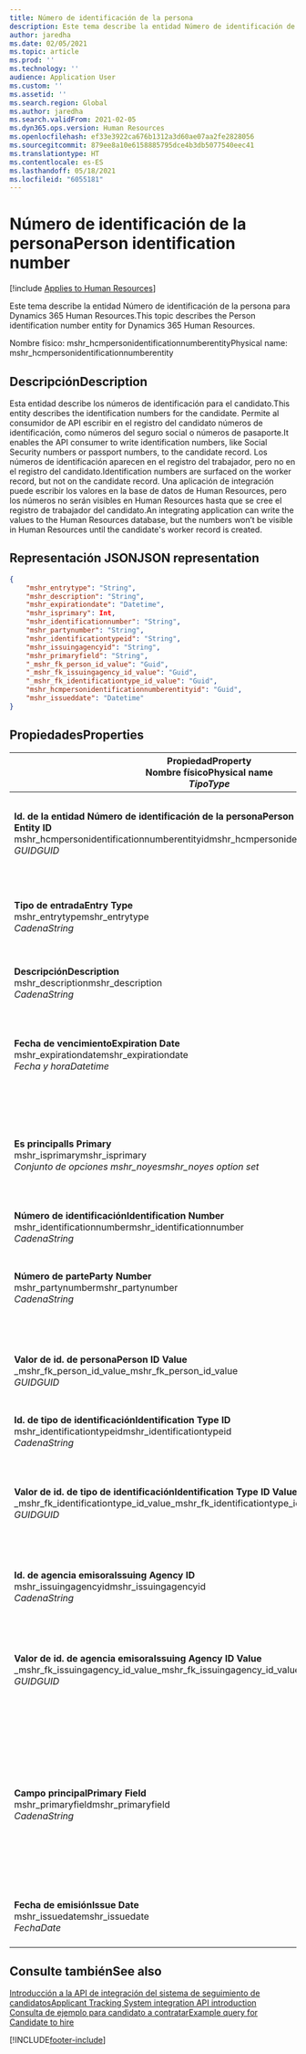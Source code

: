 ```yaml
---
title: Número de identificación de la persona
description: Este tema describe la entidad Número de identificación de la persona para Dynamics 365 Human Resources.
author: jaredha
ms.date: 02/05/2021
ms.topic: article
ms.prod: ''
ms.technology: ''
audience: Application User
ms.custom: ''
ms.assetid: ''
ms.search.region: Global
ms.author: jaredha
ms.search.validFrom: 2021-02-05
ms.dyn365.ops.version: Human Resources
ms.openlocfilehash: ef33e3922ca676b1312a3d60ae07aa2fe2828056
ms.sourcegitcommit: 879ee8a10e6158885795dce4b3db5077540eec41
ms.translationtype: HT
ms.contentlocale: es-ES
ms.lasthandoff: 05/18/2021
ms.locfileid: "6055181"
---
```

# <a name="person-identification-number"></a><span data-ttu-id="f6f4c-103">Número de identificación de la persona</span><span class="sxs-lookup"><span data-stu-id="f6f4c-103">Person identification number</span></span>

[!include [Applies to Human Resources](../includes/applies-to-hr.md)]

<span data-ttu-id="f6f4c-104">Este tema describe la entidad Número de identificación de la persona para Dynamics 365 Human Resources.</span><span class="sxs-lookup"><span data-stu-id="f6f4c-104">This topic describes the Person identification number entity for Dynamics 365 Human Resources.</span></span>

<span data-ttu-id="f6f4c-105">Nombre físico: mshr_hcmpersonidentificationnumberentity</span><span class="sxs-lookup"><span data-stu-id="f6f4c-105">Physical name: mshr_hcmpersonidentificationnumberentity</span></span>

## <a name="description"></a><span data-ttu-id="f6f4c-106">Descripción</span><span class="sxs-lookup"><span data-stu-id="f6f4c-106">Description</span></span>

<span data-ttu-id="f6f4c-107">Esta entidad describe los números de identificación para el candidato.</span><span class="sxs-lookup"><span data-stu-id="f6f4c-107">This entity describes the identification numbers for the candidate.</span></span> <span data-ttu-id="f6f4c-108">Permite al consumidor de API escribir en el registro del candidato números de identificación, como números del seguro social o números de pasaporte.</span><span class="sxs-lookup"><span data-stu-id="f6f4c-108">It enables the API consumer to write identification numbers, like Social Security numbers or passport numbers, to the candidate record.</span></span> <span data-ttu-id="f6f4c-109">Los números de identificación aparecen en el registro del trabajador, pero no en el registro del candidato.</span><span class="sxs-lookup"><span data-stu-id="f6f4c-109">Identification numbers are surfaced on the worker record, but not on the candidate record.</span></span> <span data-ttu-id="f6f4c-110">Una aplicación de integración puede escribir los valores en la base de datos de Human Resources, pero los números no serán visibles en Human Resources hasta que se cree el registro de trabajador del candidato.</span><span class="sxs-lookup"><span data-stu-id="f6f4c-110">An integrating application can write the values to the Human Resources database, but the numbers won’t be visible in Human Resources until the candidate's worker record is created.</span></span>

## <a name="json-representation"></a><span data-ttu-id="f6f4c-111">Representación JSON</span><span class="sxs-lookup"><span data-stu-id="f6f4c-111">JSON representation</span></span>

```json
{
    "mshr_entrytype": "String",
    "mshr_description": "String",
    "mshr_expirationdate": "Datetime",
    "mshr_isprimary": Int,
    "mshr_identificationnumber": "String",
    "mshr_partynumber": "String",
    "mshr_identificationtypeid": "String",
    "mshr_issuingagencyid": "String",
    "mshr_primaryfield": "String",
    "_mshr_fk_person_id_value": "Guid",
    "_mshr_fk_issuingagency_id_value": "Guid",
    "_mshr_fk_identificationtype_id_value": "Guid",
    "mshr_hcmpersonidentificationnumberentityid": "Guid",
    "mshr_issueddate": "Datetime"
}
```

## <a name="properties"></a><span data-ttu-id="f6f4c-112">Propiedades</span><span class="sxs-lookup"><span data-stu-id="f6f4c-112">Properties</span></span>

| <span data-ttu-id="f6f4c-113">Propiedad</span><span class="sxs-lookup"><span data-stu-id="f6f4c-113">Property</span></span><br><span data-ttu-id="f6f4c-114">**Nombre físico**</span><span class="sxs-lookup"><span data-stu-id="f6f4c-114">**Physical name**</span></span><br><span data-ttu-id="f6f4c-115">**_Tipo_**</span><span class="sxs-lookup"><span data-stu-id="f6f4c-115">**_Type_**</span></span> | <span data-ttu-id="f6f4c-116">Utilizar</span><span class="sxs-lookup"><span data-stu-id="f6f4c-116">Use</span></span> | <span data-ttu-id="f6f4c-117">Descripción</span><span class="sxs-lookup"><span data-stu-id="f6f4c-117">Description</span></span> |
| --- | --- | --- |
| <span data-ttu-id="f6f4c-118">**Id. de la entidad Número de identificación de la persona**</span><span class="sxs-lookup"><span data-stu-id="f6f4c-118">**Person Identification Number Entity ID**</span></span><br><span data-ttu-id="f6f4c-119">mshr_hcmpersonidentificationnumberentityid</span><span class="sxs-lookup"><span data-stu-id="f6f4c-119">mshr_hcmpersonidentificationnumberentityid</span></span><br><span data-ttu-id="f6f4c-120">*GUID*</span><span class="sxs-lookup"><span data-stu-id="f6f4c-120">*GUID*</span></span> | <span data-ttu-id="f6f4c-121">Solo lectura</span><span class="sxs-lookup"><span data-stu-id="f6f4c-121">Read-only</span></span><br><span data-ttu-id="f6f4c-122">Obligatorio</span><span class="sxs-lookup"><span data-stu-id="f6f4c-122">Required</span></span><br><span data-ttu-id="f6f4c-123">Generado por el sistema</span><span class="sxs-lookup"><span data-stu-id="f6f4c-123">System-generated</span></span> | <span data-ttu-id="f6f4c-124">Identificador principal único del registro de número de identificación de la persona.</span><span class="sxs-lookup"><span data-stu-id="f6f4c-124">Unique primary identifier for the person identification number record.</span></span> |
| <span data-ttu-id="f6f4c-125">**Tipo de entrada**</span><span class="sxs-lookup"><span data-stu-id="f6f4c-125">**Entry Type**</span></span><br><span data-ttu-id="f6f4c-126">mshr_entrytype</span><span class="sxs-lookup"><span data-stu-id="f6f4c-126">mshr_entrytype</span></span><br><span data-ttu-id="f6f4c-127">*Cadena*</span><span class="sxs-lookup"><span data-stu-id="f6f4c-127">*String*</span></span> | <span data-ttu-id="f6f4c-128">Leer/Escribir</span><span class="sxs-lookup"><span data-stu-id="f6f4c-128">Read-write</span></span><br><span data-ttu-id="f6f4c-129">Opcional</span><span class="sxs-lookup"><span data-stu-id="f6f4c-129">Optional</span></span> | <span data-ttu-id="f6f4c-130">Valor libre para hacer referencia al tipo de entrada del número de identificación.</span><span class="sxs-lookup"><span data-stu-id="f6f4c-130">Free value to reference the type of entry for the identification number.</span></span> |
| <span data-ttu-id="f6f4c-131">**Descripción**</span><span class="sxs-lookup"><span data-stu-id="f6f4c-131">**Description**</span></span><br><span data-ttu-id="f6f4c-132">mshr_description</span><span class="sxs-lookup"><span data-stu-id="f6f4c-132">mshr_description</span></span><br><span data-ttu-id="f6f4c-133">*Cadena*</span><span class="sxs-lookup"><span data-stu-id="f6f4c-133">*String*</span></span> | <span data-ttu-id="f6f4c-134">Leer/Escribir</span><span class="sxs-lookup"><span data-stu-id="f6f4c-134">Read-write</span></span><br><span data-ttu-id="f6f4c-135">Opcional</span><span class="sxs-lookup"><span data-stu-id="f6f4c-135">Optional</span></span> | <span data-ttu-id="f6f4c-136">La descripción del número de identificación.</span><span class="sxs-lookup"><span data-stu-id="f6f4c-136">The description of the identification number.</span></span> |
| <span data-ttu-id="f6f4c-137">**Fecha de vencimiento**</span><span class="sxs-lookup"><span data-stu-id="f6f4c-137">**Expiration Date**</span></span><br><span data-ttu-id="f6f4c-138">mshr_expirationdate</span><span class="sxs-lookup"><span data-stu-id="f6f4c-138">mshr_expirationdate</span></span><br><span data-ttu-id="f6f4c-139">*Fecha y hora*</span><span class="sxs-lookup"><span data-stu-id="f6f4c-139">*Datetime*</span></span> | <span data-ttu-id="f6f4c-140">Leer/Escribir</span><span class="sxs-lookup"><span data-stu-id="f6f4c-140">Read-write</span></span><br><span data-ttu-id="f6f4c-141">Opcional</span><span class="sxs-lookup"><span data-stu-id="f6f4c-141">Optional</span></span> | <span data-ttu-id="f6f4c-142">La fecha en la que caduca el número de identificación o el documento asociado.</span><span class="sxs-lookup"><span data-stu-id="f6f4c-142">The date on which the identification number or associated document expires.</span></span> |
| <span data-ttu-id="f6f4c-143">**Es principal**</span><span class="sxs-lookup"><span data-stu-id="f6f4c-143">**Is Primary**</span></span><br><span data-ttu-id="f6f4c-144">mshr_isprimary</span><span class="sxs-lookup"><span data-stu-id="f6f4c-144">mshr_isprimary</span></span><br><span data-ttu-id="f6f4c-145">*Conjunto de opciones mshr_noyes*</span><span class="sxs-lookup"><span data-stu-id="f6f4c-145">*mshr_noyes option set*</span></span> | <span data-ttu-id="f6f4c-146">Leer/Escribir</span><span class="sxs-lookup"><span data-stu-id="f6f4c-146">Read-write</span></span><br><span data-ttu-id="f6f4c-147">Opcional</span><span class="sxs-lookup"><span data-stu-id="f6f4c-147">Optional</span></span> | <span data-ttu-id="f6f4c-148">Define si el número de identificación es el registro principal de la persona para este tipo de identificación.</span><span class="sxs-lookup"><span data-stu-id="f6f4c-148">Defines whether the identification number is the primary record for the person for this identification type.</span></span> |
| <span data-ttu-id="f6f4c-149">**Número de identificación**</span><span class="sxs-lookup"><span data-stu-id="f6f4c-149">**Identification Number**</span></span><br><span data-ttu-id="f6f4c-150">mshr_identificationnumber</span><span class="sxs-lookup"><span data-stu-id="f6f4c-150">mshr_identificationnumber</span></span><br><span data-ttu-id="f6f4c-151">*Cadena*</span><span class="sxs-lookup"><span data-stu-id="f6f4c-151">*String*</span></span> | <span data-ttu-id="f6f4c-152">Leer/Escribir</span><span class="sxs-lookup"><span data-stu-id="f6f4c-152">Read-write</span></span><br><span data-ttu-id="f6f4c-153">Obligatorio</span><span class="sxs-lookup"><span data-stu-id="f6f4c-153">Required</span></span> | <span data-ttu-id="f6f4c-154">El número de identificación.</span><span class="sxs-lookup"><span data-stu-id="f6f4c-154">The identification number.</span></span> |
| <span data-ttu-id="f6f4c-155">**Número de parte**</span><span class="sxs-lookup"><span data-stu-id="f6f4c-155">**Party Number**</span></span><br><span data-ttu-id="f6f4c-156">mshr_partynumber</span><span class="sxs-lookup"><span data-stu-id="f6f4c-156">mshr_partynumber</span></span><br><span data-ttu-id="f6f4c-157">*Cadena*</span><span class="sxs-lookup"><span data-stu-id="f6f4c-157">*String*</span></span> | <span data-ttu-id="f6f4c-158">Leer/Escribir</span><span class="sxs-lookup"><span data-stu-id="f6f4c-158">Read-write</span></span><br><span data-ttu-id="f6f4c-159">Obligatorio</span><span class="sxs-lookup"><span data-stu-id="f6f4c-159">Required</span></span> | <span data-ttu-id="f6f4c-160">El identificador de la parte (persona) que posee el número de identificación.</span><span class="sxs-lookup"><span data-stu-id="f6f4c-160">The identifier of the party (person) owning the identification number.</span></span> |
| <span data-ttu-id="f6f4c-161">**Valor de id. de persona**</span><span class="sxs-lookup"><span data-stu-id="f6f4c-161">**Person ID Value**</span></span><br><span data-ttu-id="f6f4c-162">_mshr_fk_person_id_value</span><span class="sxs-lookup"><span data-stu-id="f6f4c-162">_mshr_fk_person_id_value</span></span><br><span data-ttu-id="f6f4c-163">*GUID*</span><span class="sxs-lookup"><span data-stu-id="f6f4c-163">*GUID*</span></span> | <span data-ttu-id="f6f4c-164">Solo lectura</span><span class="sxs-lookup"><span data-stu-id="f6f4c-164">Read-only</span></span><br><span data-ttu-id="f6f4c-165">Obligatorio</span><span class="sxs-lookup"><span data-stu-id="f6f4c-165">Required</span></span><br><span data-ttu-id="f6f4c-166">Clave externa: mshr_dirpersonentityid de la entidad mshr_dirpersonentity</span><span class="sxs-lookup"><span data-stu-id="f6f4c-166">Foreign key: mshr_dirpersonentityid of mshr_dirpersonentity entity</span></span> | <span data-ttu-id="f6f4c-167">Identificador único de la parte (persona).</span><span class="sxs-lookup"><span data-stu-id="f6f4c-167">The unique identifier of the party (person).</span></span> |
| <span data-ttu-id="f6f4c-168">**Id. de tipo de identificación**</span><span class="sxs-lookup"><span data-stu-id="f6f4c-168">**Identification Type ID**</span></span><br><span data-ttu-id="f6f4c-169">mshr_identificationtypeid</span><span class="sxs-lookup"><span data-stu-id="f6f4c-169">mshr_identificationtypeid</span></span><br><span data-ttu-id="f6f4c-170">*Cadena*</span><span class="sxs-lookup"><span data-stu-id="f6f4c-170">*String*</span></span> | <span data-ttu-id="f6f4c-171">Leer/Escribir</span><span class="sxs-lookup"><span data-stu-id="f6f4c-171">Read-write</span></span><br><span data-ttu-id="f6f4c-172">Obligatorio</span><span class="sxs-lookup"><span data-stu-id="f6f4c-172">Required</span></span> | <span data-ttu-id="f6f4c-173">Tipo del número de identificación.</span><span class="sxs-lookup"><span data-stu-id="f6f4c-173">The type of identification number.</span></span> |
| <span data-ttu-id="f6f4c-174">**Valor de id. de tipo de identificación**</span><span class="sxs-lookup"><span data-stu-id="f6f4c-174">**Identification Type ID Value**</span></span><br><span data-ttu-id="f6f4c-175">_mshr_fk_identificationtype_id_value</span><span class="sxs-lookup"><span data-stu-id="f6f4c-175">_mshr_fk_identificationtype_id_value</span></span><br><span data-ttu-id="f6f4c-176">*GUID*</span><span class="sxs-lookup"><span data-stu-id="f6f4c-176">*GUID*</span></span> | <span data-ttu-id="f6f4c-177">Solo lectura</span><span class="sxs-lookup"><span data-stu-id="f6f4c-177">Read-only</span></span><br><span data-ttu-id="f6f4c-178">Obligatorio</span><span class="sxs-lookup"><span data-stu-id="f6f4c-178">Required</span></span><br><span data-ttu-id="f6f4c-179">Clave externa: mshr_hcmidentificationtypeentityid de la entidad mshr_hcmidentificationtypeentity</span><span class="sxs-lookup"><span data-stu-id="f6f4c-179">Foreign key: mshr_hcmidentificationtypeentityid of mshr_hcmidentificationtypeentity entity</span></span> | <span data-ttu-id="f6f4c-180">Identificador único generado por el sistema del tipo de identificación.</span><span class="sxs-lookup"><span data-stu-id="f6f4c-180">System-generated unique identifier of the identification type.</span></span> |
| <span data-ttu-id="f6f4c-181">**Id. de agencia emisora**</span><span class="sxs-lookup"><span data-stu-id="f6f4c-181">**Issuing Agency ID**</span></span><br><span data-ttu-id="f6f4c-182">mshr_issuingagencyid</span><span class="sxs-lookup"><span data-stu-id="f6f4c-182">mshr_issuingagencyid</span></span><br><span data-ttu-id="f6f4c-183">*Cadena*</span><span class="sxs-lookup"><span data-stu-id="f6f4c-183">*String*</span></span> | <span data-ttu-id="f6f4c-184">Leer/Escribir</span><span class="sxs-lookup"><span data-stu-id="f6f4c-184">Read-write</span></span><br><span data-ttu-id="f6f4c-185">Opcional</span><span class="sxs-lookup"><span data-stu-id="f6f4c-185">Optional</span></span> | <span data-ttu-id="f6f4c-186">Agencia u organización que emite el número de identificación.</span><span class="sxs-lookup"><span data-stu-id="f6f4c-186">The agency or organization issuing the identification number.</span></span> |
| <span data-ttu-id="f6f4c-187">**Valor de id. de agencia emisora**</span><span class="sxs-lookup"><span data-stu-id="f6f4c-187">**Issuing Agency ID Value**</span></span><br><span data-ttu-id="f6f4c-188">_mshr_fk_issuingagency_id_value</span><span class="sxs-lookup"><span data-stu-id="f6f4c-188">_mshr_fk_issuingagency_id_value</span></span><br><span data-ttu-id="f6f4c-189">*GUID*</span><span class="sxs-lookup"><span data-stu-id="f6f4c-189">*GUID*</span></span> | <span data-ttu-id="f6f4c-190">Solo lectura</span><span class="sxs-lookup"><span data-stu-id="f6f4c-190">Read-only</span></span><br><span data-ttu-id="f6f4c-191">Opcional</span><span class="sxs-lookup"><span data-stu-id="f6f4c-191">Optional</span></span><br><span data-ttu-id="f6f4c-192">Clave externa: mshr_hcmissuingagencyentityid de la entidad mshr_hcmissuingagencyentity</span><span class="sxs-lookup"><span data-stu-id="f6f4c-192">Foreign key: mshr_hcmissuingagencyentityid of mshr_hcmissuingagencyentity entity</span></span> | <span data-ttu-id="f6f4c-193">Identificador único generado por el sistema de la agencia que emite el número de identificación.</span><span class="sxs-lookup"><span data-stu-id="f6f4c-193">System-generated unique identifier of the agency issuing the identification number.</span></span> |
| <span data-ttu-id="f6f4c-194">**Campo principal**</span><span class="sxs-lookup"><span data-stu-id="f6f4c-194">**Primary Field**</span></span><br><span data-ttu-id="f6f4c-195">mshr_primaryfield</span><span class="sxs-lookup"><span data-stu-id="f6f4c-195">mshr_primaryfield</span></span><br><span data-ttu-id="f6f4c-196">*Cadena*</span><span class="sxs-lookup"><span data-stu-id="f6f4c-196">*String*</span></span> | <span data-ttu-id="f6f4c-197">Solo lectura</span><span class="sxs-lookup"><span data-stu-id="f6f4c-197">Read-only</span></span><br><span data-ttu-id="f6f4c-198">Obligatorio</span><span class="sxs-lookup"><span data-stu-id="f6f4c-198">Required</span></span> | <span data-ttu-id="f6f4c-199">Campo que se utilizará como identificador principal del registro de entidad.</span><span class="sxs-lookup"><span data-stu-id="f6f4c-199">Field to be used as an identifier of the entity record.</span></span> <span data-ttu-id="f6f4c-200">Combinación del número de parte, el id. de tipo de identificación y el número de identificación.</span><span class="sxs-lookup"><span data-stu-id="f6f4c-200">Combination of party number, identification type ID, and identification number.</span></span> |
| <span data-ttu-id="f6f4c-201">**Fecha de emisión**</span><span class="sxs-lookup"><span data-stu-id="f6f4c-201">**Issue Date**</span></span><br><span data-ttu-id="f6f4c-202">mshr_issuedate</span><span class="sxs-lookup"><span data-stu-id="f6f4c-202">mshr_issuedate</span></span><br><span data-ttu-id="f6f4c-203">*Fecha*</span><span class="sxs-lookup"><span data-stu-id="f6f4c-203">*Date*</span></span> | <span data-ttu-id="f6f4c-204">Leer/Escribir</span><span class="sxs-lookup"><span data-stu-id="f6f4c-204">Read-write</span></span><br><span data-ttu-id="f6f4c-205">Opcional</span><span class="sxs-lookup"><span data-stu-id="f6f4c-205">Optional</span></span> | <span data-ttu-id="f6f4c-206">Fecha de emisión del número de identificación.</span><span class="sxs-lookup"><span data-stu-id="f6f4c-206">The date the identification number was issued.</span></span> |

## <a name="see-also"></a><span data-ttu-id="f6f4c-207">Consulte también</span><span class="sxs-lookup"><span data-stu-id="f6f4c-207">See also</span></span>

[<span data-ttu-id="f6f4c-208">Introducción a la API de integración del sistema de seguimiento de candidatos</span><span class="sxs-lookup"><span data-stu-id="f6f4c-208">Applicant Tracking System integration API introduction</span></span>](hr-admin-integration-ats-api-introduction.md)<br>
[<span data-ttu-id="f6f4c-209">Consulta de ejemplo para candidato a contratar</span><span class="sxs-lookup"><span data-stu-id="f6f4c-209">Example query for Candidate to hire</span></span>](hr-admin-integration-ats-api-candidate-to-hire-example-query.md)



[!INCLUDE[footer-include](../includes/footer-banner.md)]